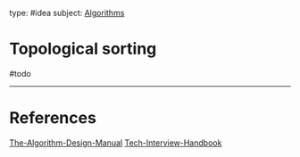 type: #idea
subject: [Algorithms](Algorithms.md)
<!-- Subject should be a hub note -->
# Topological sorting
#todo 
<!--
	Write three to five sentences in your own words
	Assume that the reader will have no context
	Include sources
	Link to other ideas
-->

---
# References
<!-- What references back up this idea -->
[The-Algorithm-Design-Manual](The-Algorithm-Design-Manual.md)
[Tech-Interview-Handbook](Tech-Interview-Handbook.md)